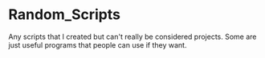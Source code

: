 # Random_Scripts

Any scripts that I created but can't really be considered projects. Some are just useful programs that people can use if they want.
